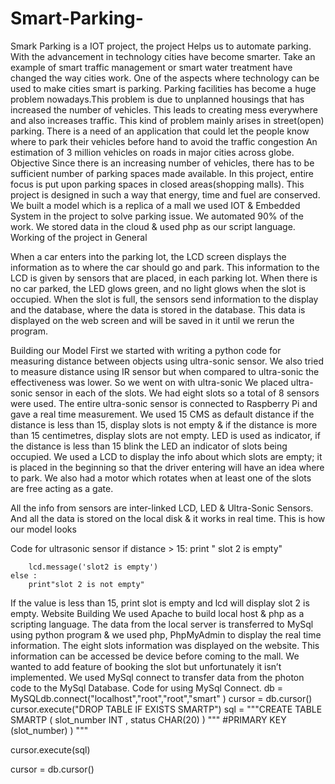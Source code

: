 # Smart-Parking-
Smark Parking is a IOT project, the project Helps us to automate parking. 
With the advancement in technology cities have become smarter. Take an example of smart traffic management or smart water treatment have changed the way cities work. One of the aspects where technology can be used to make cities smart is parking. Parking facilities has become a huge problem nowadays.This problem is due to unplanned housings that has increased the number of vehicles. This leads to creating mess everywhere and also increases traffic. This kind of problem mainly arises in street(open) parking. There is a need of an application that could let the people know where to park their vehicles before hand to avoid the traffic congestion An estimation of 3 million vehicles on roads in major cities across globe.
Objective
Since there is an increasing number of vehicles, there has to be sufficient number of parking spaces made available.
In this project, entire focus is put upon parking spaces in closed areas(shopping malls).
This project is designed in such a way that energy, time and fuel are conserved.
We built a model which is a replica of a mall we used IOT & Embedded System in the project to solve parking issue. We automated 90% of the work. We stored data in the cloud & used php as our script language.
Working of the project in General

When a car enters into the parking lot, the LCD screen displays the information as to where the car should go and park.
This information to the LCD is given by sensors that are placed, in each parking lot.
When there is no car parked, the LED glows green, and no light glows when the slot is occupied.
When the slot is full, the sensors send information to the display and the database, where the data is stored in the database.
This data is displayed on the web screen and will be saved in it until we rerun the program.

Building our Model
First we started with writing a python code for measuring distance between objects using ultra-sonic sensor. We also tried to measure distance using IR sensor but when compared to ultra-sonic the effectiveness was lower. So we went on with ultra-sonic
We placed ultra-sonic sensor in each of the slots. We had eight slots so a total of 8 sensors were used. The entire ultra-sonic sensor is connected to Raspberry Pi and gave a real time measurement. We used 15 CMS as default distance if the distance is less than 15, display slots is not empty & if the distance is more than 15 centimetres, display slots are not empty.
LED is used as indicator, if the distance is less than 15 blink the LED an indicator of slots being occupied. 
We used a LCD to display the info about which slots are empty; it is placed in the beginning so that the driver entering will have an idea where to park. We also had a motor which rotates when at least one of the slots are free acting as a gate. 

All the info from sensors are inter-linked LCD, LED & Ultra-Sonic Sensors.
And all the data is stored on the local disk & it works in real time.
This is how our model looks 


Code for ultrasonic sensor 
if distance > 15:
        print " slot 2 is empty"
     
        lcd.message('slot2 is empty')
    else :
        print"slot 2 is not empty"
      
If the value is less than 15, print slot is empty and lcd will display slot 2 is empty.
Website Building
We used Apache to build local host & php as a scripting language. The data from the local server is transferred to MySql using python program & we used php, PhpMyAdmin to display the real time information. The eight slots information was displayed on the website. This information can be accessed be device before coming to the mall. We wanted to add feature of booking the slot but unfortunately it isn’t implemented.
We used MySql connect to transfer data from the photon code to the MySql Database. 
Code for using MySql Connect.
db = MySQLdb.connect("localhost","root","root","smart" )
cursor = db.cursor()
cursor.execute("DROP TABLE IF EXISTS SMARTP")
sql = """CREATE TABLE SMARTP (
         slot_number INT  ,
         status  CHAR(20) ) """
         #PRIMARY KEY (slot_number) ) """

cursor.execute(sql)

cursor = db.cursor()

